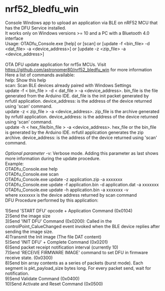 # nrf52_bledfu_win
Console Windows app to upload an application via BLE on nRF52 MCU that has the DFU Service installed.<br/>
It works only on Windows versions >= 10 and a PC with a Bluetooth 4.0 interface<br/>
Usage: OTADfu_Console.exe [help] or [scan] or [update -f <bin_file> -d <dat_file> -a <device_address>] or [update -z <zip_file> -a <device_address>]<br/>
<br/>
OTA DFU update application for nrf5x MCUs. Visit https://github.com/astronomer80/nrf52_bledfu_win for more information<br/>
Here a list of commands available:<br/>
help: Show this help<br/>
scan: Scan BLE devices already paired with Windows Settings<br/>
update -f < bin_file > -d < dat_file > -a <device_address>. bin_file is the file generated from the Arduino IDE. dat_file is the init packet generated by nrfutil application. device_address: is the address of the device returned using 'scan' command.<br/>
update -z < zip_file > -a <device_address>. zip_file is the archive generated by nrfutil application. device_address: is the address of the device returned using 'scan' command.<br/>
update -h < hex_file/bin_file > -a <device_address>. hex_file or the bin_file is generated by the Arduino IDE. nrfutil application generates the zip archive. device_address: is the address of the device returned using 'scan' command.<br/>
<br/>
<i>Optional parameter</i>
-v: Verbose mode. Adding this parameter as last shows more information during the update procedure.
<br/>
Example:<br/>
OTADfu_Console.exe help<br/>
OTADfu_Console.exe scan<br/>
OTADfu_Console.exe update -z application.zip -a xxxxxxx<br/>
OTADfu_Console.exe update -f application.bin -d application.dat -a xxxxxxx<br/>
OTADfu_Console.exe update -h application.bin -a xxxxxxx -v<br/>
where xxxxxxx is the device address returned by scan command
<br/>
DFU Procedure performed by this application:<br/>
<br/>
1)Send 'START DFU' opcode + Application Command (0x0104)<br/>
2)Send the image size<br/>
3)Send 'INIT DFU' Command (0x0200): Called in the controlPoint_CalueChanged event invoked when the BLE device replies after sending the image size.<br/>
4)Transmit the Init image (The file DAT content)<br/>
5)Send 'INIT DFU' + Complete Command (0x0201)<br/>
6)Send packet receipt notification interval (currently 10)<br/>
7)Send 'RECEIVE FIRMWARE IMAGE' command to set DFU in firmware receive state.  (0x0300)<br/>
8)Send bin array contents as a series of packets (burst mode).  Each segment is pkt_payload_size bytes long. For every packet send, wait for notification.<br/>
9)Send Validate Command (0x0400)<br/>
10)Send Activate and Reset Command (0x0500) <br/>
